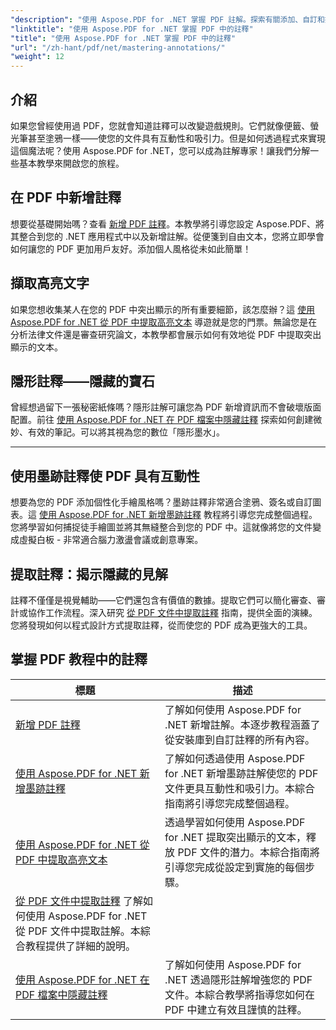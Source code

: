 ```yaml
---
"description": "使用 Aspose.PDF for .NET 掌握 PDF 註解。探索有關添加、自訂和提取註釋以使 PDF 更具互動性的逐步教學。"
"linktitle": "使用 Aspose.PDF for .NET 掌握 PDF 中的註釋"
"title": "使用 Aspose.PDF for .NET 掌握 PDF 中的註釋"
"url": "/zh-hant/pdf/net/mastering-annotations/"
"weight": 12
---
```


## 介紹

如果您曾經使用過 PDF，您就會知道註釋可以改變遊戲規則。它們就像便籤、螢光筆甚至塗鴉一樣——使您的文件具有互動性和吸引力。但是如何透過程式來實現這個魔法呢？使用 Aspose.PDF for .NET，您可以成為註解專家！讓我們分解一些基本教學來開啟您的旅程。

## 在 PDF 中新增註釋  

想要從基礎開始嗎？查看 [新增 PDF 註釋](./adding-pdf-annotation/)。本教學將引導您設定 Aspose.PDF、將其整合到您的 .NET 應用程式中以及新增註解。從便箋到自由文本，您將立即學會如何讓您的 PDF 更加用戶友好。添加個人風格從未如此簡單！  


## 擷取高亮文字  

如果您想收集某人在您的 PDF 中突出顯示的所有重要細節，該怎麼辦？這 [使用 Aspose.PDF for .NET 從 PDF 中提取高亮文本](./extract-highlighted-text-from-pdf/) 導遊就是您的門票。無論您是在分析法律文件還是審查研究論文，本教學都會展示如何有效地從 PDF 中提取突出顯示的文本。  

## 隱形註釋——隱藏的寶石  

曾經想過留下一張秘密紙條嗎？隱形註解可讓您為 PDF 新增資訊而不會破壞版面配置。前往 [使用 Aspose.PDF for .NET 在 PDF 檔案中隱藏註釋](./invisible-annotation-in-pdf-file/) 探索如何創建微妙、有效的筆記。可以將其視為您的數位「隱形墨水」。  

---

## 使用墨跡註釋使 PDF 具有互動性  

想要為您的 PDF 添加個性化手繪風格嗎？墨跡註釋非常適合塗鴉、簽名或自訂圖表。這 [使用 Aspose.PDF for .NET 新增墨跡註釋](./adding-ink-annotations/) 教程將引導您完成整個過程。您將學習如何捕捉徒手繪圖並將其無縫整合到您的 PDF 中。這就像將您的文件變成虛擬白板 - 非常適合腦力激盪會議或創意專案。  

## 提取註釋：揭示隱藏的見解  

註釋不僅僅是視覺輔助——它們還包含有價值的數據。提取它們可以簡化審查、審計或協作工作流程。深入研究 [從 PDF 文件中提取註釋](./extract-annotations-from-pdf/) 指南，提供全面的演練。您將發現如何以程式設計方式提取註釋，從而使您的 PDF 成為更強大的工具。  

## 掌握 PDF 教程中的註釋
|標題 |描述 |
| --- | --- | 
| [新增 PDF 註釋](./adding-pdf-annotation/) |了解如何使用 Aspose.PDF for .NET 新增註解。本逐步教程涵蓋了從安裝庫到自訂註釋的所有內容。 |  
| [使用 Aspose.PDF for .NET 新增墨跡註釋](./adding-ink-annotations/) |了解如何透過使用 Aspose.PDF for .NET 新增墨跡註解使您的 PDF 文件更具互動性和吸引力。本綜合指南將引導您完成整個過程。 |    
| [使用 Aspose.PDF for .NET 從 PDF 中提取高亮文本](./extract-highlighted-text-from-pdf/) |透過學習如何使用 Aspose.PDF for .NET 提取突出顯示的文本，釋放 PDF 文件的潛力。本綜合指南將引導您完成從設定到實施的每個步驟。 |  
| [從 PDF 文件中提取註釋](./extract-annotations-from-pdf/) 了解如何使用 Aspose.PDF for .NET 從 PDF 文件中提取註解。本綜合教程提供了詳細的說明。 |    
| [使用 Aspose.PDF for .NET 在 PDF 檔案中隱藏註釋](./invisible-annotation-in-pdf-file/) |了解如何使用 Aspose.PDF for .NET 透過隱形註解增強您的 PDF 文件。本綜合教學將指導您如何在 PDF 中建立有效且謹慎的註釋。 |